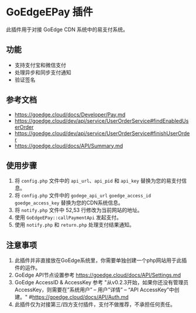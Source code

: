 # GoEdgeEPay 插件

此插件用于对接 GoEdge CDN 系统中的易支付系统。

## 功能

- 支持支付宝和微信支付
- 处理异步和同步支付通知
- 验证签名

## 参考文档

- https://goedge.cloud/docs/Developer/Pay.md
- https://goedge.cloud/dev/api/service/UserOrderService#findEnabledUserOrder
- https://goedge.cloud/dev/api/service/UserOrderService#finishUserOrder
- https://goedge.cloud/docs/API/Summary.md
  
## 使用步骤

1. 将 `config.php` 文件中的 `api_url`、`api_pid` 和 `api_key` 替换为您的易支付信息。
2. 将 `config.php` 文件中的 `godege_api_url` `goedge_access_id` `goedge_access_key` 替换为您的CDN系统信息。
3. 将 `notify.php` 文件中 52,53 行修改为当前网站的地址。
4. 使用 `GoEdgeEPay::callPaymentApi` 发起支付。
5. 使用 `notify.php` 和 `return.php` 处理支付结果通知。

## 注意事项

1. 此插件并非直接放在GoEdge系统里，你需要单独创建一个php网站用于此插件的运作。
2. GoEdge API节点设置参考 https://goedge.cloud/docs/API/Settings.md
3. GoEdge AccessID & AccessKey 参考 "从v0.2.3开始，如果你还没有管理员AccessKey，则需要在”系统用户” – 用户”详情” – “API AccessKey”中创建。" #https://goedge.cloud/docs/API/Auth.md
4. 此插件仅为对接第三/四方支付插件，支付不做推荐，不承担任何责任。
